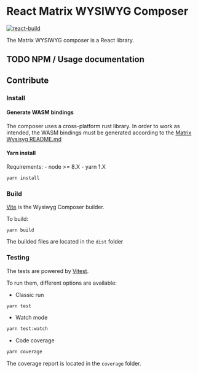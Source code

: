 # React Matrix WYSIWYG Composer

[![react-build](https://github.com/matrix-org/matrix-wysiwyg/actions/workflows/react-build.yml/badge.svg?branch=tech%2Freact-wysiwsyg)](https://github.com/matrix-org/matrix-wysiwyg/actions/workflows/react-build.yml)

The Matrix WYSIWYG composer is a React library.

## TODO NPM / Usage documentation

## Contribute 

### Install

#### Generate WASM bindings

The composer uses a cross-platform rust library. In order to work as intended, the WASM bindings must be generated according to the [Matrix Wysisyg README.md](../../../README.md)

#### Yarn install

Requirements:
    - node >= 8.X
    - yarn 1.X


```sh
yarn install
```

### Build

[Vite](https://vitejs.dev/) is the Wysiwyg Composer builder.

To build:

```
yarn build
```

The builded files are located in the `dist` folder

### Testing

The tests are powered by [Vitest](https://vitest.dev/).

To run them, different options are available:

- Classic run

```sh
yarn test
```

- Watch mode

```sh
yarn test:watch
```

- Code coverage

```sh
yarn coverage
```

The coverage report is located in the `coverage` folder.
